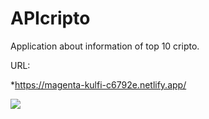 # APIcripto
Application about information of top 10 cripto.

URL:

*https://magenta-kulfi-c6792e.netlify.app/


![](https://user-images.githubusercontent.com/58642814/167179837-15768529-c2d7-4934-b5ba-9b7183ad7a32.PNG)


